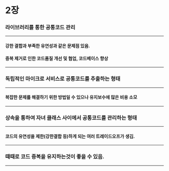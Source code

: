 # 2장

### 라이브러리를 통한 공통코드 관리
---
#### 강한 결합과 부족한 유연성과 같은 문제점 있음.
#### 중복 제거로 인한 코드품질 개선 및 협업, 코드베이스 향상
---
### 독립적인 마이크로 서비스로 공통코드를 추출하는 형태
---
#### 복잡한 문제를 해결하기 위한 방법일 수 있으나 유지보수에 많은 비용 소모
---
### 상속을 통하여 자녀 클래스 사이에서 공통코드를 관리하는 형태
---
#### 코드의 유연성을 제한(강한결합 등)하게 되는 여러 트레이드오프가 생김.
---
### 떄때로 코드 중복을 유지하는것이 좋을 수 있음.
---